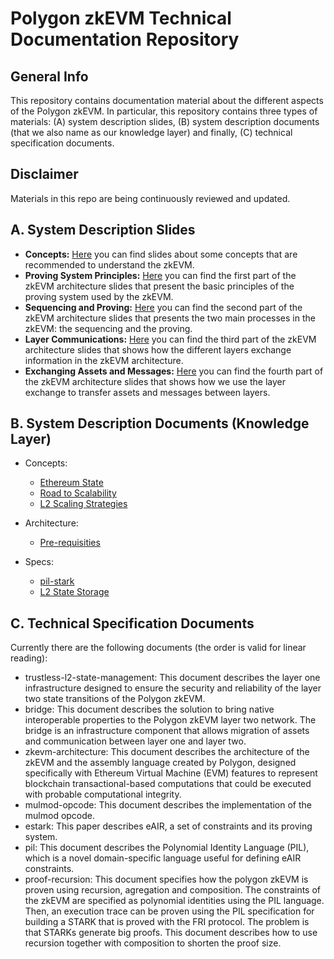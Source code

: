 # Polygon zkEVM Technical Documentation Repository

## General Info
This repository contains documentation material about the different aspects of the Polygon zkEVM.
In particular, this repository contains three types of materials: 
(A) system description slides, (B) system description documents (that we also name as our knowledge layer) and finally, (C) technical specification documents.

## Disclaimer
Materials in this repo are being continuously reviewed and updated.

## A. System Description Slides

- **Concepts:** [Here](./slides/zkevm-concepts.pdf) you can find slides about some concepts that are recommended to understand the zkEVM. 
- **Proving System Principles:** [Here](./slides/zkevm-architecture-part1-proving-system-principles.pdf) you can find the first part of the zkEVM architecture slides that present the basic principles of the proving system used by the zkEVM.
- **Sequencing and Proving:** [Here](./slides/zkevm-architecture-part2-sequencing-and-proving.pdf) you can find the 
second part of the zkEVM architecture slides that presents the two main processes in the zkEVM: the sequencing and the proving.
- **Layer Communications:** [Here](./slides/zkevm-architecture-part3-layer-communication.pdf) you can find the 
third part of the zkEVM architecture slides that shows how the different layers exchange information in the zkEVM architecture.
- **Exchanging Assets and Messages:** [Here](./slides/zkevm-architecture-part4-exchanging-assets-and-messages.pdf) you can find the 
fourth part of the zkEVM architecture slides that shows how we use the layer exchange to transfer assets and messages between layers.


## B. System Description Documents (Knowledge Layer)

- Concepts:
  - [Ethereum State](./knowledge-layer/concepts/PDFs/ethereum-state.pdf)
  - [Road to Scalability](./knowledge-layer/concepts/PDFs/road-to-scalability.pdf)
  - [L2 Scaling Strategies](./knowledge-layer/concepts/PDFs/l2-scaling-strategies.pdf)

- Architecture:
  - [Pre-requisities](./knowledge-layer/architecture/PDFs/pre-requisites.pdf)

- Specs:
  - [pil-stark](./knowledge-layer/specs/PDFs/estark.pdf)
  - [L2 State Storage](./knowledge-layer/specs/PDFs/l2-state-storage.pdf)

## C. Technical Specification Documents

Currently there are the following documents (the order is valid for linear reading):
- trustless-l2-state-management: 
  This document describes the layer one infrastructure designed to ensure the security and reliability of the layer two state transitions of the Polygon zkEVM.
- bridge: 
  This document describes the solution to bring native interoperable properties to the Polygon zkEVM layer two network. The bridge is an infrastructure component that allows migration of assets and communication between layer one and layer two.
- zkevm-architecture:
  This document describes the architecture of the zkEVM and the assembly language created by Polygon, designed specifically with Ethereum Virtual Machine (EVM) features to represent blockchain transactional-based computations that could be executed with probable computational integrity.
- mulmod-opcode:
  This document describes the implementation of the mulmod opcode.    
- estark:
  This paper describes eAIR, a set of constraints and its proving system.
- pil:
  This document describes the Polynomial Identity Language (PIL), which is a novel domain-specific language useful for defining eAIR constraints.
- proof-recursion:
  This document specifies how the polygon zkEVM is proven using recursion, agregation and composition. The constraints of the zkEVM are specified as polynomial identities using the PIL language. Then, an execution trace can be proven using the PIL specification for building a STARK that is proved with the FRI protocol. The problem is that STARKs generate big proofs. This document describes how to use recursion together with composition to shorten the proof size. 
